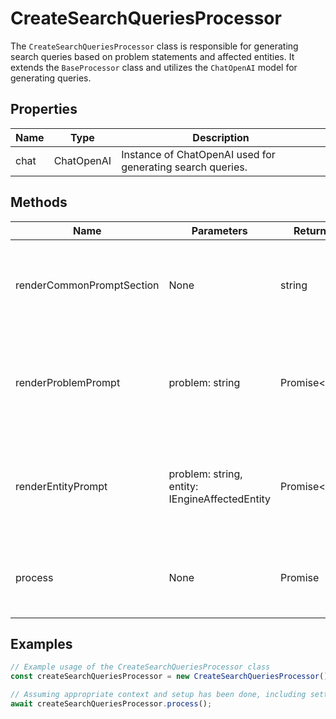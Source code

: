# CreateSearchQueriesProcessor

The `CreateSearchQueriesProcessor` class is responsible for generating search queries based on problem statements and affected entities. It extends the `BaseProcessor` class and utilizes the `ChatOpenAI` model for generating queries.

## Properties

| Name   | Type   | Description |
|--------|--------|-------------|
| chat   | ChatOpenAI | Instance of ChatOpenAI used for generating search queries. |

## Methods

| Name                   | Parameters                          | Return Type | Description |
|------------------------|-------------------------------------|-------------|-------------|
| renderCommonPromptSection | None                              | string      | Generates a common prompt section for the search query instructions. |
| renderProblemPrompt    | problem: string                    | Promise<string[]> | Generates a prompt for creating search queries based on a problem statement. |
| renderEntityPrompt     | problem: string, entity: IEngineAffectedEntity | Promise<string[]> | Generates a prompt for creating search queries based on an affected entity. |
| process                | None                               | Promise<void> | Main method to process the generation of search queries. |

## Examples

```typescript
// Example usage of the CreateSearchQueriesProcessor class
const createSearchQueriesProcessor = new CreateSearchQueriesProcessor();

// Assuming appropriate context and setup has been done, including setting up logger, memory, etc.
await createSearchQueriesProcessor.process();
```